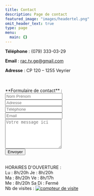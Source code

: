 ```yaml
---
title: Contact
description: Page de contact
featured_image: "images/headertel.png"
omit_header_text: true
type: page
menu:
  main: {}
---
```

**Téléphone** : (079) 333-03-29

**Email** :  rac.tv.ge@gmail.com

**Adresse** : CP 120 – 1255 Veyrier

<br />
<br />
**Formulaire de contact** :

<form method="POST" action="https://formspree.io/rac.tv.ge@gmail.com">
  <input type="name" name="name" placeholder="Nom Prénom">
  <br />
  <input type="adresse" name="adresse" placeholder="Adresse">
  <br />
  <input type="tel" name="tel" placeholder="Téléphone">
  <br />
  <input type="email" name="email" placeholder="Email">
  <br />
  <textarea rows="6" name="message" placeholder="Votre message ici"></textarea>
  <br />
  <button type="submit">Envoyer</button>
</form>

<br />
HORAIRES D'OUVERTURE :
<br />
Lu : 8h/20h     Je : 8h/20h
<br />
Ma : 8h/20h     Ve : 8h/17h
<br />
Me : 8h/20h     Sa Di : Fermé


<br />
Nb de visites :
<a href="https://www.compteurdevisite.com" title="compteur de visite"><img src="https://counter7.wheredoyoucomefrom.ovh/private/compteurdevisite.php?c=ed2w25wxufpb78qec3nthbx7z55jktc6" border="0" title="compteur de visite" alt="compteur de visite"></a>
